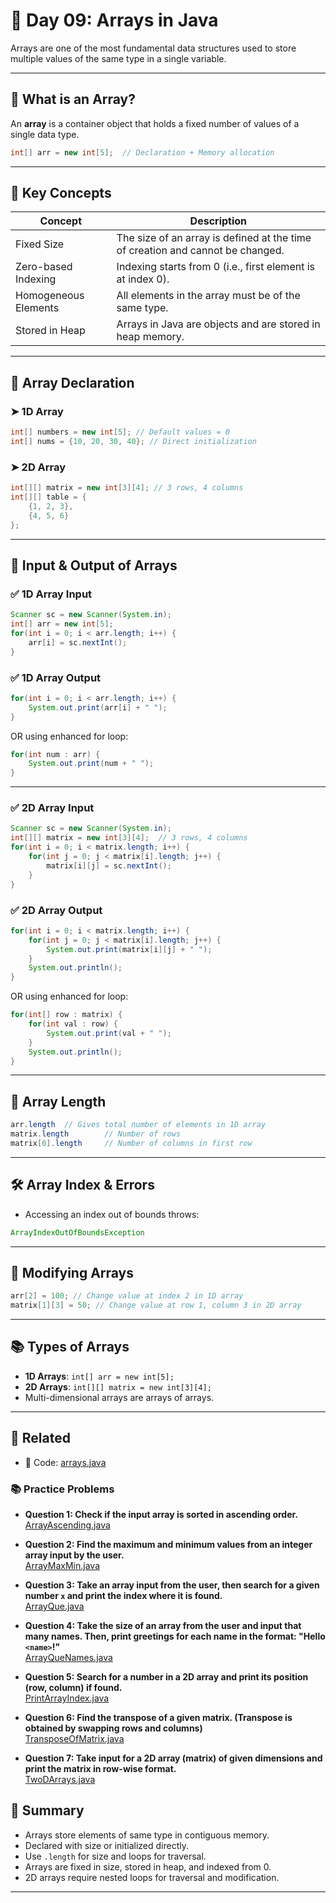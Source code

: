 # 📘 Day 09: Arrays in Java

Arrays are one of the most fundamental data structures used to store multiple values of the same type in a single variable.

---

## 📌 What is an Array?

An **array** is a container object that holds a fixed number of values of a single data type.

```java
int[] arr = new int[5];  // Declaration + Memory allocation
```

---

## 🧠 Key Concepts

| Concept                  | Description |
|--------------------------|-------------|
| Fixed Size               | The size of an array is defined at the time of creation and cannot be changed. |
| Zero-based Indexing      | Indexing starts from 0 (i.e., first element is at index 0). |
| Homogeneous Elements     | All elements in the array must be of the same type. |
| Stored in Heap           | Arrays in Java are objects and are stored in heap memory. |

---

## 🧮 Array Declaration

### ➤ 1D Array

```java
int[] numbers = new int[5]; // Default values = 0
int[] nums = {10, 20, 30, 40}; // Direct initialization
```

### ➤ 2D Array

```java
int[][] matrix = new int[3][4]; // 3 rows, 4 columns
int[][] table = {
    {1, 2, 3},
    {4, 5, 6}
};
```

---

## 🔁 Input & Output of Arrays

### ✅ 1D Array Input

```java
Scanner sc = new Scanner(System.in);
int[] arr = new int[5];
for(int i = 0; i < arr.length; i++) {
    arr[i] = sc.nextInt();
}
```

### ✅ 1D Array Output

```java
for(int i = 0; i < arr.length; i++) {
    System.out.print(arr[i] + " ");
}
```

OR using enhanced for loop:

```java
for(int num : arr) {
    System.out.print(num + " ");
}
```

---

### ✅ 2D Array Input

```java
Scanner sc = new Scanner(System.in);
int[][] matrix = new int[3][4];  // 3 rows, 4 columns
for(int i = 0; i < matrix.length; i++) {
    for(int j = 0; j < matrix[i].length; j++) {
        matrix[i][j] = sc.nextInt();
    }
}
```

### ✅ 2D Array Output

```java
for(int i = 0; i < matrix.length; i++) {
    for(int j = 0; j < matrix[i].length; j++) {
        System.out.print(matrix[i][j] + " ");
    }
    System.out.println();
}
```

OR using enhanced for loop:

```java
for(int[] row : matrix) {
    for(int val : row) {
        System.out.print(val + " ");
    }
    System.out.println();
}
```

---

## 📏 Array Length

```java
arr.length  // Gives total number of elements in 1D array
matrix.length        // Number of rows
matrix[0].length     // Number of columns in first row
```

---

## 🛠️ Array Index & Errors

- Accessing an index out of bounds throws:
```java
ArrayIndexOutOfBoundsException
```

---

## 🔄 Modifying Arrays

```java
arr[2] = 100; // Change value at index 2 in 1D array
matrix[1][3] = 50; // Change value at row 1, column 3 in 2D array
```

---

## 📚 Types of Arrays

- **1D Arrays**: `int[] arr = new int[5];`
- **2D Arrays**: `int[][] matrix = new int[3][4];`
- Multi-dimensional arrays are arrays of arrays.

---

## 🔗 Related

- 🔎 Code: [arrays.java](https://github.com/verma-suraj/Java-DSA-100Days-Challenge/blob/main/Day_09/arrays.java)

### 📚 Practice Problems

* **Question 1: Check if the input array is sorted in ascending order.**  
  [ArrayAscending.java](https://github.com/verma-suraj/Java-DSA-100Days-Challenge/blob/main/Day_09/ArrayAscending.java)

* **Question 2: Find the maximum and minimum values from an integer array input by the user.**  
  [ArrayMaxMin.java](https://github.com/verma-suraj/Java-DSA-100Days-Challenge/blob/main/Day_09/ArrayMaxMin.java)

* **Question 3: Take an array input from the user, then search for a given number `x` and print the index where it is found.**  
  [ArrayQue.java](https://github.com/verma-suraj/Java-DSA-100Days-Challenge/blob/main/Day_09/ArrayQue.java)

* **Question 4: Take the size of an array from the user and input that many names. Then, print greetings for each name in the format: "Hello `<name>`!"**  
  [ArrayQueNames.java](https://github.com/verma-suraj/Java-DSA-100Days-Challenge/blob/main/Day_09/ArrayQueNames.java)

* **Question 5: Search for a number in a 2D array and print its position (row, column) if found.**  
  [PrintArrayIndex.java](https://github.com/verma-suraj/Java-DSA-100Days-Challenge/blob/main/Day_09/PrintArrayIndex.java)

* **Question 6: Find the transpose of a given matrix. (Transpose is obtained by swapping rows and columns)**  
  [TransposeOfMatrix.java](https://github.com/verma-suraj/Java-DSA-100Days-Challenge/blob/main/Day_09/TransposeOfMatrix.java)

* **Question 7: Take input for a 2D array (matrix) of given dimensions and print the matrix in row-wise format.**  
  [TwoDArrays.java](https://github.com/verma-suraj/Java-DSA-100Days-Challenge/blob/main/Day_09/TwoDArrays.java)



## 🧠 Summary

- Arrays store elements of same type in contiguous memory.
- Declared with size or initialized directly.
- Use `.length` for size and loops for traversal.
- Arrays are fixed in size, stored in heap, and indexed from 0.
- 2D arrays require nested loops for traversal and modification.

---
